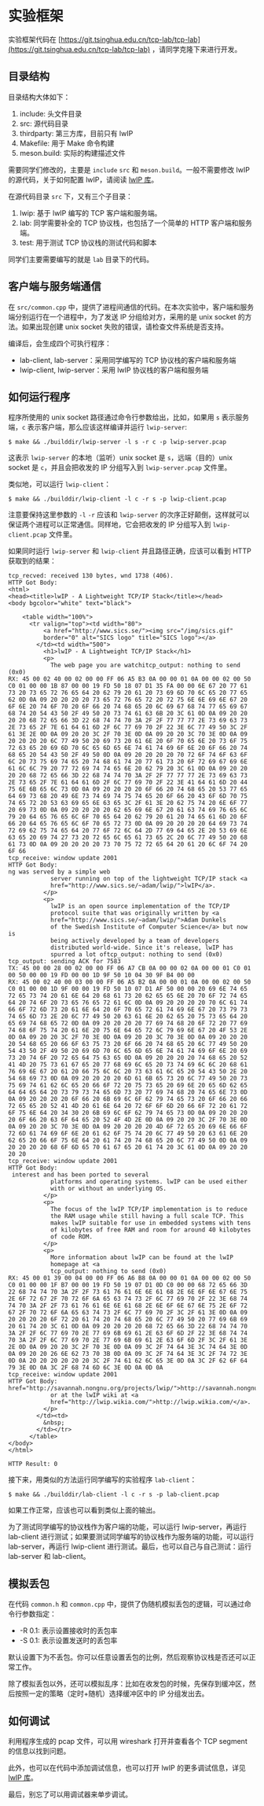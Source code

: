 # 实验框架

实验框架代码在 [https://git.tsinghua.edu.cn/tcp-lab/tcp-lab](https://git.tsinghua.edu.cn/tcp-lab/tcp-lab) ，请同学克隆下来进行开发。

## 目录结构

目录结构大体如下：

1. include: 头文件目录
2. src: 源代码目录
3. thirdparty: 第三方库，目前只有 lwIP
4. Makefile: 用于 Make 命令构建
5. meson.build: 实际的构建描述文件

需要同学们修改的，主要是 `include` `src` 和 `meson.build`。一般不需要修改 lwIP 的源代码，关于如何配置 lwIP，请阅读 [lwIP 库](/tcp/doc/lwip/)。

在源代码目录 `src` 下，又有三个子目录：

1. lwip: 基于 lwIP 编写的 TCP 客户端和服务端。
2. lab: 同学需要补全的 TCP 协议栈，也包括了一个简单的 HTTP 客户端和服务端。
3. test: 用于测试 TCP 协议栈的测试代码和脚本

同学们主要需要编写的就是 `lab` 目录下的代码。

## 客户端与服务端通信

在 `src/common.cpp` 中，提供了进程间通信的代码。在本次实验中，客户端和服务端分别运行在一个进程中，为了发送 IP 分组给对方，采用的是 unix socket 的方法。如果出现创建 unix socket 失败的错误，请检查文件系统是否支持。

编译后，会生成四个可执行程序：

- lab-client, lab-server：采用同学编写的 TCP 协议栈的客户端和服务端
- lwip-client, lwip-server：采用 lwIP 协议栈的客户端和服务端

## 如何运行程序

程序所使用的 unix socket 路径通过命令行参数给出，比如，如果用 `s` 表示服务端，`c` 表示客户端，那么应该这样编译并运行 `lwip-server`:

```shell
$ make && ./builddir/lwip-server -l s -r c -p lwip-server.pcap
```

这表示 `lwip-server` 的本地（监听）unix socket 是 `s`，远端（目的）unix socket 是 `c`，并且会把收发的 IP 分组写入到 `lwip-server.pcap` 文件里。

类似地，可以运行 `lwip-client`：

```shell
$ make && ./builddir/lwip-client -l c -r s -p lwip-client.pcap
```

注意要保持这里参数的 `-l` `-r` 应该和 `lwip-server` 的次序正好颠倒，这样就可以保证两个进程可以正常通信。同样地，它会把收发的 IP 分组写入到 `lwip-client.pcap` 文件里。

如果同时运行 `lwip-server` 和 `lwip-client` 并且路径正确，应该可以看到 HTTP 获取到的结果：

```text
tcp_recved: received 130 bytes, wnd 1738 (406).
HTTP Got Body:
<html>
<head><title>lwIP - A Lightweight TCP/IP Stack</title></head>
<body bgcolor="white" text="black">

    <table width="100%">
      <tr valign="top"><td width="80">
          <a href="http://www.sics.se/"><img src="/img/sics.gif"
          border="0" alt="SICS logo" title="SICS logo"></a>
        </td><td width="500">
          <h1>lwIP - A Lightweight TCP/IP Stack</h1>
          <p>
            The web page you are watchitcp_output: nothing to send (0x0)
RX: 45 00 02 40 00 02 00 00 FF 06 A5 B3 0A 00 00 01 0A 00 00 02 00 50 C0 01 00 00 1B 87 00 00 19 FD 50 18 07 D1 35 FA 00 00 6E 67 20 77 61 73 20 73 65 72 76 65 64 20 62 79 20 61 20 73 69 6D 70 6C 65 20 77 65 62 0D 0A 09 20 20 20 20 73 65 72 76 65 72 20 72 75 6E 6E 69 6E 67 20 6F 6E 20 74 6F 70 20 6F 66 20 74 68 65 20 6C 69 67 68 74 77 65 69 67 68 74 20 54 43 50 2F 49 50 20 73 74 61 63 6B 20 3C 61 0D 0A 09 20 20 20 20 68 72 65 66 3D 22 68 74 74 70 3A 2F 2F 77 77 77 2E 73 69 63 73 2E 73 65 2F 7E 61 64 61 6D 2F 6C 77 69 70 2F 22 3E 6C 77 49 50 3C 2F 61 3E 2E 0D 0A 09 20 20 3C 2F 70 3E 0D 0A 09 20 20 3C 70 3E 0D 0A 09 20 20 20 20 6C 77 49 50 20 69 73 20 61 6E 20 6F 70 65 6E 20 73 6F 75 72 63 65 20 69 6D 70 6C 65 6D 65 6E 74 61 74 69 6F 6E 20 6F 66 20 74 68 65 20 54 43 50 2F 49 50 0D 0A 09 20 20 20 20 70 72 6F 74 6F 63 6F 6C 20 73 75 69 74 65 20 74 68 61 74 20 77 61 73 20 6F 72 69 67 69 6E 61 6C 6C 79 20 77 72 69 74 74 65 6E 20 62 79 20 3C 61 0D 0A 09 20 20 20 20 68 72 65 66 3D 22 68 74 74 70 3A 2F 2F 77 77 77 2E 73 69 63 73 2E 73 65 2F 7E 61 64 61 6D 2F 6C 77 69 70 2F 22 3E 41 64 61 6D 20 44 75 6E 6B 65 6C 73 0D 0A 09 20 20 20 20 6F 66 20 74 68 65 20 53 77 65 64 69 73 68 20 49 6E 73 74 69 74 75 74 65 20 6F 66 20 43 6F 6D 70 75 74 65 72 20 53 63 69 65 6E 63 65 3C 2F 61 3E 20 62 75 74 20 6E 6F 77 20 69 73 0D 0A 09 20 20 20 20 62 65 69 6E 67 20 61 63 74 69 76 65 6C 79 20 64 65 76 65 6C 6F 70 65 64 20 62 79 20 61 20 74 65 61 6D 20 6F 66 20 64 65 76 65 6C 6F 70 65 72 73 0D 0A 09 20 20 20 20 64 69 73 74 72 69 62 75 74 65 64 20 77 6F 72 6C 64 2D 77 69 64 65 2E 20 53 69 6E 63 65 20 69 74 27 73 20 72 65 6C 65 61 73 65 2C 20 6C 77 49 50 20 68 61 73 0D 0A 09 20 20 20 20 73 70 75 72 72 65 64 20 61 20 6C 6F 74 20 6F 66
tcp_receive: window update 2001
HTTP Got Body:
ng was served by a simple web
            server running on top of the lightweight TCP/IP stack <a
            href="http://www.sics.se/~adam/lwip/">lwIP</a>.
          </p>
          <p>
            lwIP is an open source implementation of the TCP/IP
            protocol suite that was originally written by <a
            href="http://www.sics.se/~adam/lwip/">Adam Dunkels
            of the Swedish Institute of Computer Science</a> but now is
            being actively developed by a team of developers
            distributed world-wide. Since it's release, lwIP has
            spurred a lot oftcp_output: nothing to send (0x0)
tcp_output: sending ACK for 7583
TX: 45 00 00 28 00 02 00 00 FF 06 A7 CB 0A 00 00 02 0A 00 00 01 C0 01 00 50 00 00 19 FD 00 00 1D 9F 50 10 04 30 9F B4 00 00
RX: 45 00 02 40 00 03 00 00 FF 06 A5 B2 0A 00 00 01 0A 00 00 02 00 50 C0 01 00 00 1D 9F 00 00 19 FD 50 10 07 D1 AF 50 00 00 20 69 6E 74 65 72 65 73 74 20 61 6E 64 20 68 61 73 20 62 65 65 6E 20 70 6F 72 74 65 64 20 74 6F 20 73 65 76 65 72 61 6C 0D 0A 09 20 20 20 20 70 6C 61 74 66 6F 72 6D 73 20 61 6E 64 20 6F 70 65 72 61 74 69 6E 67 20 73 79 73 74 65 6D 73 2E 20 6C 77 49 50 20 63 61 6E 20 62 65 20 75 73 65 64 20 65 69 74 68 65 72 0D 0A 09 20 20 20 20 77 69 74 68 20 6F 72 20 77 69 74 68 6F 75 74 20 61 6E 20 75 6E 64 65 72 6C 79 69 6E 67 20 4F 53 2E 0D 0A 09 20 20 3C 2F 70 3E 0D 0A 09 20 20 3C 70 3E 0D 0A 09 20 20 20 20 54 68 65 20 66 6F 63 75 73 20 6F 66 20 74 68 65 20 6C 77 49 50 20 54 43 50 2F 49 50 20 69 6D 70 6C 65 6D 65 6E 74 61 74 69 6F 6E 20 69 73 20 74 6F 20 72 65 64 75 63 65 0D 0A 09 20 20 20 20 74 68 65 20 52 41 4D 20 75 73 61 67 65 20 77 68 69 6C 65 20 73 74 69 6C 6C 20 68 61 76 69 6E 67 20 61 20 66 75 6C 6C 20 73 63 61 6C 65 20 54 43 50 2E 20 54 68 69 73 0D 0A 09 20 20 20 20 6D 61 6B 65 73 20 6C 77 49 50 20 73 75 69 74 61 62 6C 65 20 66 6F 72 20 75 73 65 20 69 6E 20 65 6D 62 65 64 64 65 64 20 73 79 73 74 65 6D 73 20 77 69 74 68 20 74 65 6E 73 0D 0A 09 20 20 20 20 6F 66 20 6B 69 6C 6F 62 79 74 65 73 20 6F 66 20 66 72 65 65 20 52 41 4D 20 61 6E 64 20 72 6F 6F 6D 20 66 6F 72 20 61 72 6F 75 6E 64 20 34 30 20 6B 69 6C 6F 62 79 74 65 73 0D 0A 09 20 20 20 20 6F 66 20 63 6F 64 65 20 52 4F 4D 2E 0D 0A 09 20 20 3C 2F 70 3E 0D 0A 09 20 20 3C 70 3E 0D 0A 09 20 20 20 20 4D 6F 72 65 20 69 6E 66 6F 72 6D 61 74 69 6F 6E 20 61 62 6F 75 74 20 6C 77 49 50 20 63 61 6E 20 62 65 20 66 6F 75 6E 64 20 61 74 20 74 68 65 20 6C 77 49 50 0D 0A 09 20 20 20 20 68 6F 6D 65 70 61 67 65 20 61 74 20 3C 61 0D 0A 09 20 20 20 20
tcp_receive: window update 2001
HTTP Got Body:
 interest and has been ported to several
            platforms and operating systems. lwIP can be used either
            with or without an underlying OS.
          </p>
          <p>
            The focus of the lwIP TCP/IP implementation is to reduce
            the RAM usage while still having a full scale TCP. This
            makes lwIP suitable for use in embedded systems with tens
            of kilobytes of free RAM and room for around 40 kilobytes
            of code ROM.
          </p>
          <p>
            More information about lwIP can be found at the lwIP
            homepage at <a
            tcp_output: nothing to send (0x0)
RX: 45 00 01 39 00 04 00 00 FF 06 A6 B8 0A 00 00 01 0A 00 00 02 00 50 C0 01 00 00 1F B7 00 00 19 FD 50 19 07 D1 0D C0 00 00 68 72 65 66 3D 22 68 74 74 70 3A 2F 2F 73 61 76 61 6E 6E 61 68 2E 6E 6F 6E 67 6E 75 2E 6F 72 67 2F 70 72 6F 6A 65 63 74 73 2F 6C 77 69 70 2F 22 3E 68 74 74 70 3A 2F 2F 73 61 76 61 6E 6E 61 68 2E 6E 6F 6E 67 6E 75 2E 6F 72 67 2F 70 72 6F 6A 65 63 74 73 2F 6C 77 69 70 2F 3C 2F 61 3E 0D 0A 09 20 20 20 20 6F 72 20 61 74 20 74 68 65 20 6C 77 49 50 20 77 69 6B 69 20 61 74 20 3C 61 0D 0A 09 20 20 20 20 68 72 65 66 3D 22 68 74 74 70 3A 2F 2F 6C 77 69 70 2E 77 69 6B 69 61 2E 63 6F 6D 2F 22 3E 68 74 74 70 3A 2F 2F 6C 77 69 70 2E 77 69 6B 69 61 2E 63 6F 6D 2F 3C 2F 61 3E 2E 0D 0A 09 20 20 3C 2F 70 3E 0D 0A 09 3C 2F 74 64 3E 3C 74 64 3E 0D 0A 09 20 20 26 6E 62 73 70 3B 0D 0A 09 3C 2F 74 64 3E 3C 2F 74 72 3E 0D 0A 20 20 20 20 20 20 3C 2F 74 61 62 6C 65 3E 0D 0A 3C 2F 62 6F 64 79 3E 0D 0A 3C 2F 68 74 6D 6C 3E 0D 0A 0D 0A
tcp_receive: window update 2001
HTTP Got Body:
href="http://savannah.nongnu.org/projects/lwip/">http://savannah.nongnu.org/projects/lwip/</a>
            or at the lwIP wiki at <a
            href="http://lwip.wikia.com/">http://lwip.wikia.com/</a>.
          </p>
        </td><td>
          &nbsp;
        </td></tr>
      </table>
</body>
</html>

HTTP Result: 0
```

接下来，用类似的方法运行同学编写的实验程序 `lab-client`：

```shell
$ make && ./builddir/lab-client -l c -r s -p lab-client.pcap
```

如果工作正常，应该也可以看到类似上面的输出。

为了测试同学编写的协议栈作为客户端的功能，可以运行 lwip-server，再运行 lab-client 进行测试；如果要测试同学编写的协议栈作为服务端的功能，可以运行 lab-server，再运行 lwip-client 进行测试。最后，也可以自己与自己测试：运行 lab-server 和 lab-client。

## 模拟丢包

在代码 `common.h` 和 `common.cpp` 中，提供了伪随机模拟丢包的逻辑，可以通过命令行参数指定：

- -R 0.1: 表示设置接收时的丢包率
- -S 0.1: 表示设置发送时的丢包率

默认设置下为不丢包。你可以任意设置丢包的比例，然后观察协议栈是否还可以正常工作。

除了模拟丢包以外，还可以模拟乱序：比如在收发包的时候，先保存到缓冲区，然后按照一定的策略（定时+随机）选择缓冲区中的 IP 分组发出去。

## 如何调试

利用程序生成的 pcap 文件，可以用 wireshark 打开并查看各个 TCP segment 的信息以找到问题。

此外，也可以在代码中添加调试信息，也可以打开 lwIP 的更多调试信息，详见 [lwIP 库](/tcp/doc/lwip/)。

最后，别忘了可以用调试器来单步调试。
